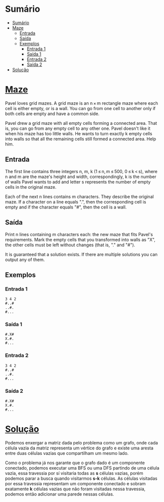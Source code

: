 # Sumário

- [Sumário](#sumário)
- [Maze](#maze)
  - [Entrada](#entrada)
  - [Saída](#saída)
  - [Exemplos](#exemplos)
    - [Entrada 1](#entrada-1)
    - [Saída 1](#saída-1)
    - [Entrada 2](#entrada-2)
    - [Saída 2](#saída-2)
- [Solução](#solução)

# [Maze](https://codeforces.com/contest/377/problem/A)

Pavel loves grid mazes. A grid maze is an n × m rectangle maze where each cell is either empty, or is a wall. You can go from one cell to another only if both cells are empty and have a common side.

Pavel drew a grid maze with all empty cells forming a connected area. That is, you can go from any empty cell to any other one. Pavel doesn't like it when his maze has too little walls. He wants to turn exactly k empty cells into walls so that all the remaining cells still formed a connected area. Help him.

## Entrada

The first line contains three integers n, m, k (1 ≤ n, m ≤ 500, 0 ≤ k < s), where n and m are the maze's height and width, correspondingly, k is the number of walls Pavel wants to add and letter s represents the number of empty cells in the original maze.

Each of the next n lines contains m characters. They describe the original maze. If a character on a line equals ".", then the corresponding cell is empty and if the character equals "#", then the cell is a wall.

## Saída

Print n lines containing m characters each: the new maze that fits Pavel's requirements. Mark the empty cells that you transformed into walls as "X", the other cells must be left without changes (that is, "." and "#").

It is guaranteed that a solution exists. If there are multiple solutions you can output any of them.

## Exemplos

### Entrada 1
```
3 4 2
#..#
..#.
#...
```

### Saída 1
```
#.X#
X.#.
#...
```

### Entrada 2
```
3 4 2
#..#
..#.
#...
```

### Saída 2
```
#.X#
X.#.
#...
```

# [Solução](./solution.cpp)

Podemos enxergar a matriz dada pelo problema como um grafo, onde cada célula vazia da matriz representa um vértice do grafo e existe uma aresta entre duas células vazias que compartilham um mesmo lado.

Como o problema já nos garante que o grafo dado é um componente conectado, podemos executar uma BFS ou uma DFS partindo de uma célula vazia, essa travessia por sí visitaria todas as **s** células vazias, porém podemos parar a busca quando visitarmos **s-k** células. As células visitadas por essa travessia representam um componente conectado e sobram exatamente **k** células vazias que não foram visitadas nessa travessia, podemos então adicionar uma parede nessas células.
